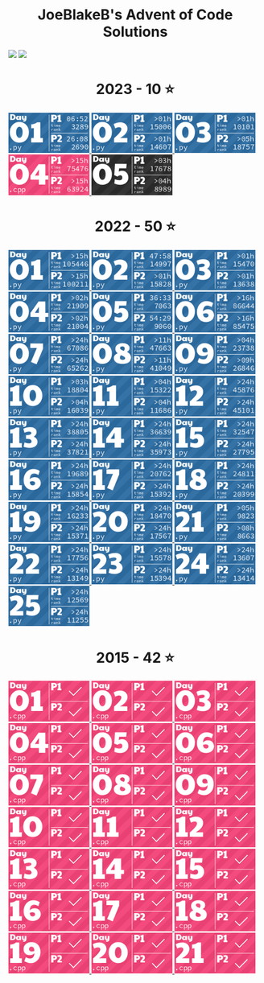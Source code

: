<h1 align="center">
  JoeBlakeB's Advent of Code Solutions
</h1>

![](https://img.shields.io/badge/Total_Stars-102_⭐-blue)
![](https://img.shields.io/badge/Total_Lines_of_Code-2644-blue)

<!-- AOC TILES BEGIN -->
<h1 align="center">
  2023 - 10 ⭐
</h1>
<a href="2023/01-Trebuchet.py">
  <img src=".github/AoCTiles/images/2023/01.png" width="161px" style="style='min-width: calc(20 % - 4px);'">
</a>
<a href="2023/02-Cube-Conundrum.py">
  <img src=".github/AoCTiles/images/2023/02.png" width="161px" style="style='min-width: calc(20 % - 4px);'">
</a>
<a href="2023/03-Gear-Ratios.py">
  <img src=".github/AoCTiles/images/2023/03.png" width="161px" style="style='min-width: calc(20 % - 4px);'">
</a>
<a href="2023/04-Scratchcards.cpp">
  <img src=".github/AoCTiles/images/2023/04.png" width="161px" style="style='min-width: calc(20 % - 4px);'">
</a>
<a href="None">
  <img src=".github/AoCTiles/images/2023/05.png" width="161px" style="style='min-width: calc(20 % - 4px);'">
</a>
<h1 align="center">
  2022 - 50 ⭐
</h1>
<a href="2022/01-Calorie-Counting.py">
  <img src=".github/AoCTiles/images/2022/01.png" width="161px" style="style='min-width: calc(20 % - 4px);'">
</a>
<a href="2022/02-Rock-Paper-Scissors.py">
  <img src=".github/AoCTiles/images/2022/02.png" width="161px" style="style='min-width: calc(20 % - 4px);'">
</a>
<a href="2022/03-Rucksack-Reorganization.py">
  <img src=".github/AoCTiles/images/2022/03.png" width="161px" style="style='min-width: calc(20 % - 4px);'">
</a>
<a href="2022/04-Camp-Cleanup.py">
  <img src=".github/AoCTiles/images/2022/04.png" width="161px" style="style='min-width: calc(20 % - 4px);'">
</a>
<a href="2022/05-Supply-Stacks.py">
  <img src=".github/AoCTiles/images/2022/05.png" width="161px" style="style='min-width: calc(20 % - 4px);'">
</a>
<a href="2022/06-Tuning-Trouble.py">
  <img src=".github/AoCTiles/images/2022/06.png" width="161px" style="style='min-width: calc(20 % - 4px);'">
</a>
<a href="2022/07-No-Space-Left-On-Device.py">
  <img src=".github/AoCTiles/images/2022/07.png" width="161px" style="style='min-width: calc(20 % - 4px);'">
</a>
<a href="2022/08-Treetop-Tree-House.py">
  <img src=".github/AoCTiles/images/2022/08.png" width="161px" style="style='min-width: calc(20 % - 4px);'">
</a>
<a href="2022/09-Rope-Bridge.py">
  <img src=".github/AoCTiles/images/2022/09.png" width="161px" style="style='min-width: calc(20 % - 4px);'">
</a>
<a href="2022/10-Cathode-Ray-Tube.py">
  <img src=".github/AoCTiles/images/2022/10.png" width="161px" style="style='min-width: calc(20 % - 4px);'">
</a>
<a href="2022/11-Monkey-in-the-Middle.py">
  <img src=".github/AoCTiles/images/2022/11.png" width="161px" style="style='min-width: calc(20 % - 4px);'">
</a>
<a href="2022/12-Hill-Climbing-Algorithm.py">
  <img src=".github/AoCTiles/images/2022/12.png" width="161px" style="style='min-width: calc(20 % - 4px);'">
</a>
<a href="2022/13-Distress-Signal.py">
  <img src=".github/AoCTiles/images/2022/13.png" width="161px" style="style='min-width: calc(20 % - 4px);'">
</a>
<a href="2022/14-Regolith-Reservoir.py">
  <img src=".github/AoCTiles/images/2022/14.png" width="161px" style="style='min-width: calc(20 % - 4px);'">
</a>
<a href="2022/15-Beacon-Exclusion-Zone.py">
  <img src=".github/AoCTiles/images/2022/15.png" width="161px" style="style='min-width: calc(20 % - 4px);'">
</a>
<a href="2022/16-Proboscidea-Volcanium.py">
  <img src=".github/AoCTiles/images/2022/16.png" width="161px" style="style='min-width: calc(20 % - 4px);'">
</a>
<a href="2022/17-Pyroclastic-Flow.py">
  <img src=".github/AoCTiles/images/2022/17.png" width="161px" style="style='min-width: calc(20 % - 4px);'">
</a>
<a href="2022/18-Boiling-Boulders.py">
  <img src=".github/AoCTiles/images/2022/18.png" width="161px" style="style='min-width: calc(20 % - 4px);'">
</a>
<a href="2022/19-Not-Enough-Minerals.py">
  <img src=".github/AoCTiles/images/2022/19.png" width="161px" style="style='min-width: calc(20 % - 4px);'">
</a>
<a href="2022/20-Grove-Positioning-System.py">
  <img src=".github/AoCTiles/images/2022/20.png" width="161px" style="style='min-width: calc(20 % - 4px);'">
</a>
<a href="2022/21-Monkey-Maths.py">
  <img src=".github/AoCTiles/images/2022/21.png" width="161px" style="style='min-width: calc(20 % - 4px);'">
</a>
<a href="2022/22-Monkey-Map.py">
  <img src=".github/AoCTiles/images/2022/22.png" width="161px" style="style='min-width: calc(20 % - 4px);'">
</a>
<a href="2022/23-Unstable-Diffusion.py">
  <img src=".github/AoCTiles/images/2022/23.png" width="161px" style="style='min-width: calc(20 % - 4px);'">
</a>
<a href="2022/24-Blizzard-Basin.py">
  <img src=".github/AoCTiles/images/2022/24.png" width="161px" style="style='min-width: calc(20 % - 4px);'">
</a>
<a href="2022/25-Full-of-Hot-Air.py">
  <img src=".github/AoCTiles/images/2022/25.png" width="161px" style="style='min-width: calc(20 % - 4px);'">
</a>
<h1 align="center">
  2015 - 42 ⭐
</h1>
<a href="2015/01-Not-Quite-Lisp.cpp">
  <img src=".github/AoCTiles/images/2015/01.png" width="161px" style="style='min-width: calc(20 % - 4px);'">
</a>
<a href="2015/02-I-Was-Told-There-Would-Be-No-Maths.cpp">
  <img src=".github/AoCTiles/images/2015/02.png" width="161px" style="style='min-width: calc(20 % - 4px);'">
</a>
<a href="2015/03-Perfectly-Spherical-Houses-in-a-Vacuum.cpp">
  <img src=".github/AoCTiles/images/2015/03.png" width="161px" style="style='min-width: calc(20 % - 4px);'">
</a>
<a href="2015/04-The-Ideal-Stocking-Stuffer.cpp">
  <img src=".github/AoCTiles/images/2015/04.png" width="161px" style="style='min-width: calc(20 % - 4px);'">
</a>
<a href="2015/05-Doesnt-He-Have-Intern-Elves-For-This.cpp">
  <img src=".github/AoCTiles/images/2015/05.png" width="161px" style="style='min-width: calc(20 % - 4px);'">
</a>
<a href="2015/06-Probably-a-Fire-Hazard.cpp">
  <img src=".github/AoCTiles/images/2015/06.png" width="161px" style="style='min-width: calc(20 % - 4px);'">
</a>
<a href="2015/07-Some-Assembly-Required.cpp">
  <img src=".github/AoCTiles/images/2015/07.png" width="161px" style="style='min-width: calc(20 % - 4px);'">
</a>
<a href="2015/08-Matchsticks.cpp">
  <img src=".github/AoCTiles/images/2015/08.png" width="161px" style="style='min-width: calc(20 % - 4px);'">
</a>
<a href="2015/09-All-in-a-Single-Night.cpp">
  <img src=".github/AoCTiles/images/2015/09.png" width="161px" style="style='min-width: calc(20 % - 4px);'">
</a>
<a href="2015/10-Elves-Look-Elves-Say.cpp">
  <img src=".github/AoCTiles/images/2015/10.png" width="161px" style="style='min-width: calc(20 % - 4px);'">
</a>
<a href="2015/11-Corporate-Policy.cpp">
  <img src=".github/AoCTiles/images/2015/11.png" width="161px" style="style='min-width: calc(20 % - 4px);'">
</a>
<a href="2015/12-JSAbacusFramework.cpp">
  <img src=".github/AoCTiles/images/2015/12.png" width="161px" style="style='min-width: calc(20 % - 4px);'">
</a>
<a href="2015/13-Knights-of-the-Dinner-Table.cpp">
  <img src=".github/AoCTiles/images/2015/13.png" width="161px" style="style='min-width: calc(20 % - 4px);'">
</a>
<a href="2015/14-Reindeer-Olympics.cpp">
  <img src=".github/AoCTiles/images/2015/14.png" width="161px" style="style='min-width: calc(20 % - 4px);'">
</a>
<a href="2015/15-Science-for-Hungry-People.cpp">
  <img src=".github/AoCTiles/images/2015/15.png" width="161px" style="style='min-width: calc(20 % - 4px);'">
</a>
<a href="2015/16-aunt-sue.cpp">
  <img src=".github/AoCTiles/images/2015/16.png" width="161px" style="style='min-width: calc(20 % - 4px);'">
</a>
<a href="2015/17-No-Such-Thing-as-Too-Much.cpp">
  <img src=".github/AoCTiles/images/2015/17.png" width="161px" style="style='min-width: calc(20 % - 4px);'">
</a>
<a href="2015/18-Like-a-GIF-For-Your-Yard.cpp">
  <img src=".github/AoCTiles/images/2015/18.png" width="161px" style="style='min-width: calc(20 % - 4px);'">
</a>
<a href="2015/19-Medicine-for-Rudolph.cpp">
  <img src=".github/AoCTiles/images/2015/19.png" width="161px" style="style='min-width: calc(20 % - 4px);'">
</a>
<a href="2015/20-Infinite-Elves-and-Infinite-Houses.cpp">
  <img src=".github/AoCTiles/images/2015/20.png" width="161px" style="style='min-width: calc(20 % - 4px);'">
</a>
<a href="2015/21-RPG-Simulator-20XX.cpp">
  <img src=".github/AoCTiles/images/2015/21.png" width="161px" style="style='min-width: calc(20 % - 4px);'">
</a>
<!-- AOC TILES END -->
